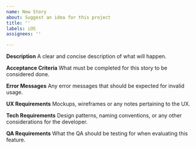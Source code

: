 ```yaml
---
name: New Story
about: Suggest an idea for this project
title: ''
labels: iOS
assignees: ''

---
```


**Description**
A clear and concise description of what will happen.

**Acceptance Criteria**
What must be completed for this story to be considered done.

**Error Messages**
Any error messages that should be expected for invalid usage.

**UX Requirements**
Mockups, wireframes or any notes pertaining to the UX.

**Tech Requirements**
Design patterns, naming conventions, or any other considerations for the developer.

**QA Requirements**
What the QA should be testing for when evaluating this feature.
